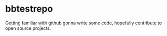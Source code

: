 # bbtestrepo
Getting familiar with github
gonna write some code, hopefully contribute to open source projects.


